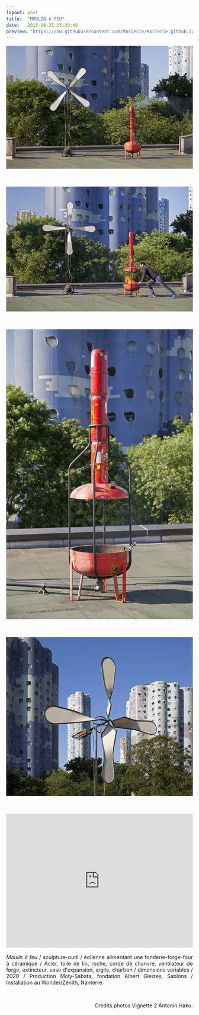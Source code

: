```yaml
---
layout: post
title:  "MOULIN A FEU"
date:   2015-10-25 15:39:40
preview: "https://raw.githubusercontent.com/Mariecie/Mariecie.github.io/master/images/moulin-a-feu-preview.jpg"
---
```


<img src="https://raw.githubusercontent.com/Mariecie/Mariecie.github.io/master/images/Moulin à feu_2020_Production Moly-Sabata_crédits photo François Dufeil.jpg" alt="Moulin a feu.Francois Dufeil"> 
<p>&nbsp;</p> 

<img src="https://raw.githubusercontent.com/Mariecie/Mariecie.github.io/master/images/Moulin à feu_action_2020_Production Moly-Sabata_crédits photo Antonin Hako.jpg" alt="Moulin a feu.Francois Dufeil"> 
<p>&nbsp;</p> 

<img src="https://raw.githubusercontent.com/Mariecie/Mariecie.github.io/master/images/Moulin à feu_détail four_2020_Production Moly-Sabata_crédits photo François Dufeil.jpg" alt="Moulin a feu.Francois Dufeil"> 
<p>&nbsp;</p> 

<img src="https://raw.githubusercontent.com/Mariecie/Mariecie.github.io/master/images/Moulin à feu_détail hélice_2020_Production Moly-Sabata_crédits photo François Dufeil.jpg" alt="Moulin a feu.Francois Dufeil"> 
<p>&nbsp;</p> 

<iframe src="https://www.youtube.com/embed/Wo8JPOk72jw" width="100%" height="360" frameborder="0" webkitallowfullscreen mozallowfullscreen allowfullscreen></iframe> 

<p style="text-align:justify">
<span style="font-style: italic;">Moulin à feu</span> / sculpture-outil / éolienne alimentant une fonderie-forge-four à céramique / Acier, toile de lin, roche, corde de chanvre, ventilateur de forge, extincteur, vase d'expansion, argile, charbon / dimensions variables / 2020 / Production Moly-Sabata, fondation Albert Gleizes, Sablons / Installation au Wonder/Zénith, Nanterre.
</p>
<br>

<p style="text-align:right; font-size: 14px;">
Cr&eacute;dits photos Vignette 2 Antonin Hako.
</p>










